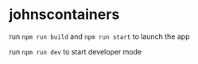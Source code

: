 # johnscontainers

run `npm run build` and `npm run start` to launch the app

run `npm run dev` to start developer mode

